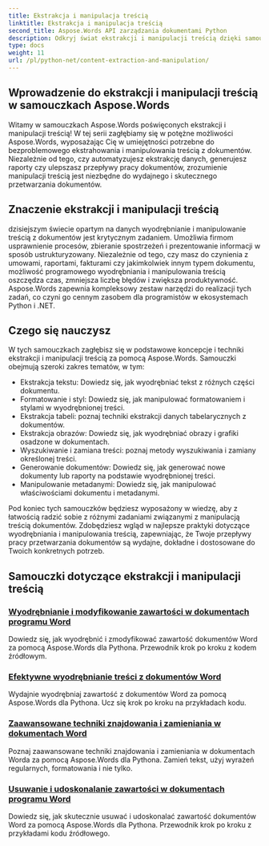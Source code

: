 ```yaml
---
title: Ekstrakcja i manipulacja treścią
linktitle: Ekstrakcja i manipulacja treścią
second_title: Aspose.Words API zarządzania dokumentami Python
description: Odkryj świat ekstrakcji i manipulacji treścią dzięki samouczkom Aspose.Words. Dowiedz się, jak wydajnie wyodrębniać i manipulować treścią za pomocą Pythona i .NET, zwiększając możliwości przetwarzania dokumentów.
type: docs
weight: 11
url: /pl/python-net/content-extraction-and-manipulation/
---
```

## Wprowadzenie do ekstrakcji i manipulacji treścią w samouczkach Aspose.Words

Witamy w samouczkach Aspose.Words poświęconych ekstrakcji i manipulacji treścią! W tej serii zagłębiamy się w potężne możliwości Aspose.Words, wyposażając Cię w umiejętności potrzebne do bezproblemowego ekstrahowania i manipulowania treścią z dokumentów. Niezależnie od tego, czy automatyzujesz ekstrakcję danych, generujesz raporty czy ulepszasz przepływy pracy dokumentów, zrozumienie manipulacji treścią jest niezbędne do wydajnego i skutecznego przetwarzania dokumentów.

## Znaczenie ekstrakcji i manipulacji treścią

dzisiejszym świecie opartym na danych wyodrębnianie i manipulowanie treścią z dokumentów jest krytycznym zadaniem. Umożliwia firmom usprawnienie procesów, zbieranie spostrzeżeń i prezentowanie informacji w sposób ustrukturyzowany. Niezależnie od tego, czy masz do czynienia z umowami, raportami, fakturami czy jakimkolwiek innym typem dokumentu, możliwość programowego wyodrębniania i manipulowania treścią oszczędza czas, zmniejsza liczbę błędów i zwiększa produktywność. Aspose.Words zapewnia kompleksowy zestaw narzędzi do realizacji tych zadań, co czyni go cennym zasobem dla programistów w ekosystemach Python i .NET.

## Czego się nauczysz

W tych samouczkach zagłębisz się w podstawowe koncepcje i techniki ekstrakcji i manipulacji treścią za pomocą Aspose.Words. Samouczki obejmują szeroki zakres tematów, w tym:

- Ekstrakcja tekstu: Dowiedz się, jak wyodrębniać tekst z różnych części dokumentu.
- Formatowanie i styl: Dowiedz się, jak manipulować formatowaniem i stylami w wyodrębnionej treści.
- Ekstrakcja tabeli: poznaj techniki ekstrakcji danych tabelarycznych z dokumentów.
- Ekstrakcja obrazów: Dowiedz się, jak wyodrębniać obrazy i grafiki osadzone w dokumentach.
- Wyszukiwanie i zamiana treści: poznaj metody wyszukiwania i zamiany określonej treści.
- Generowanie dokumentów: Dowiedz się, jak generować nowe dokumenty lub raporty na podstawie wyodrębnionej treści.
- Manipulowanie metadanymi: Dowiedz się, jak manipulować właściwościami dokumentu i metadanymi.

Pod koniec tych samouczków będziesz wyposażony w wiedzę, aby z łatwością radzić sobie z różnymi zadaniami związanymi z manipulacją treścią dokumentów. Zdobędziesz wgląd w najlepsze praktyki dotyczące wyodrębniania i manipulowania treścią, zapewniając, że Twoje przepływy pracy przetwarzania dokumentów są wydajne, dokładne i dostosowane do Twoich konkretnych potrzeb.

## Samouczki dotyczące ekstrakcji i manipulacji treścią
### [Wyodrębnianie i modyfikowanie zawartości w dokumentach programu Word](./extract-modify-document-content/)
Dowiedz się, jak wyodrębnić i zmodyfikować zawartość dokumentów Word za pomocą Aspose.Words dla Pythona. Przewodnik krok po kroku z kodem źródłowym.
### [Efektywne wyodrębnianie treści z dokumentów Word](./document-content-extraction/)
Wydajnie wyodrębniaj zawartość z dokumentów Word za pomocą Aspose.Words dla Pythona. Ucz się krok po kroku na przykładach kodu.
### [Zaawansowane techniki znajdowania i zamieniania w dokumentach Word](./find-replace-documents/)
Poznaj zaawansowane techniki znajdowania i zamieniania w dokumentach Worda za pomocą Aspose.Words dla Pythona. Zamień tekst, użyj wyrażeń regularnych, formatowania i nie tylko.
### [Usuwanie i udoskonalanie zawartości w dokumentach programu Word](./remove-content-documents/)
Dowiedz się, jak skutecznie usuwać i udoskonalać zawartość dokumentów Word za pomocą Aspose.Words dla Pythona. Przewodnik krok po kroku z przykładami kodu źródłowego.